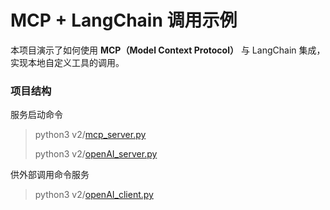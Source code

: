 # MCP + LangChain 调用示例

本项目演示了如何使用 **MCP（Model Context Protocol）** 与 LangChain 集成，实现本地自定义工具的调用。

### 项目结构
服务启动命令
> python3 v2/[mcp_server.py](v2/mcp_server.py)
> 
> python3 v2/[openAI_server.py](v2/openAI_server.py)

供外部调用命令服务
> python3 v2/[openAI_client.py](v2/openAI_client.py)